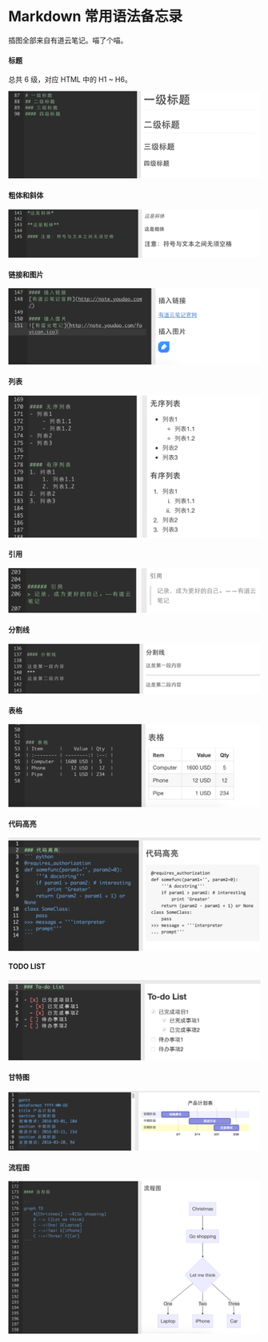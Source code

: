 #  Markdown 常用语法备忘录

插图全部来自有道云笔记。喵了个喵。

#### 标题

总共 6 级，对应 HTML 中的 H1 ~ H6。

![标题](标题.png)

#### 粗体和斜体

![标题](粗体斜体.png)

#### 链接和图片

![标题](链接和图片.png)

#### 列表

![标题](列表.png)

#### 引用

![标题](引用.png)

#### 分割线

![标题](分割线.png)

#### 表格

![标题](表格.png)

#### 代码高亮

![标题](高亮.png)

#### TODO LIST

![标题](待办事项.png)

#### 甘特图

![标题](甘特图.png)

#### 流程图

![标题](流程图.png)
